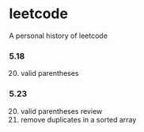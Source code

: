 # leetcode
A personal history of leetcode

### 5.18
20. valid parentheses

### 5.23
20. valid parentheses review
26. remove duplicates in a sorted array


